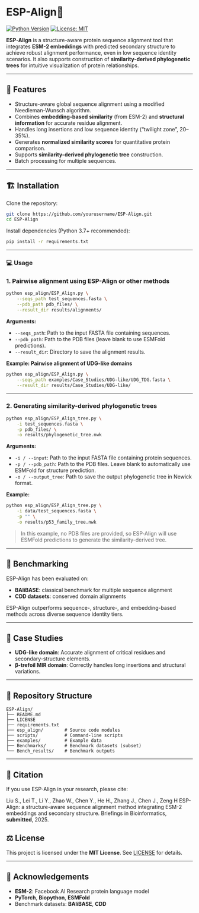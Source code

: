 # ESP-Align🧬

[![Python Version](https://img.shields.io/badge/python-3.7%2B-blue.svg)]()
[![License: MIT](https://img.shields.io/badge/License-MIT-yellow.svg)]()

**ESP-Align** is a structure-aware protein sequence alignment tool that integrates **ESM-2 embeddings** with predicted secondary structure to achieve robust alignment performance, even in low sequence identity scenarios. It also supports construction of **similarity-derived phylogenetic trees** for intuitive visualization of protein relationships.

---

## 📌 Features

- Structure-aware global sequence alignment using a modified Needleman-Wunsch algorithm.
- Combines **embedding-based similarity** (from ESM-2) and **structural information** for accurate residue alignment.
- Handles long insertions and low sequence identity (“twilight zone”, 20–35%).
- Generates **normalized similarity scores** for quantitative protein comparison.
- Supports **similarity-derived phylogenetic tree** construction.
- Batch processing for multiple sequences.

---

## 🏗️ Installation

Clone the repository:

```bash
git clone https://github.com/yourusername/ESP-Align.git
cd ESP-Align
````

Install dependencies (Python 3.7+ recommended):

```bash
pip install -r requirements.txt
```

---

### 💻 Usage

### 1. Pairwise alignment using ESP-Align or other methods

```bash
python esp_align/ESP_Align.py \
    --seqs_path test_sequences.fasta \
    --pdb_path pdb_files/ \
    --result_dir results/alignments/
```

**Arguments:**

* `--seqs_path`: Path to the input FASTA file containing sequences.
* `--pdb_path`: Path to the PDB files (leave blank to use ESMFold predictions).
* `--result_dir`: Directory to save the alignment results.


**Example: Pairwise alignment of UDG-like domains**


```bash
python esp_align/ESP_Align.py \
    --seqs_path examples/Case_Studies/UDG-like/UDG_TDG.fasta \
    --result_dir results/Case_Studies/UDG-like/
```
---

### 2. Generating similarity-derived phylogenetic trees

```bash
python esp_align/ESP_Align_tree.py \
    -i test_sequences.fasta \
    -p pdb_files/ \
    -o results/phylogenetic_tree.nwk
```

**Arguments:**

* `-i / --input`: Path to the input FASTA file containing protein sequences.
* `-p / --pdb_path`: Path to the PDB files. Leave blank to automatically use ESMFold for structure prediction.
* `-o / --output_tree`: Path to save the output phylogenetic tree in Newick format.

**Example:**

```bash
python esp_align/ESP_Align_tree.py \
    -i data/test_sequences.fasta \
    -p "" \
    -o results/p53_family_tree.nwk
```

> In this example, no PDB files are provided, so ESP‑Align will use ESMFold predictions to generate the similarity-derived tree.

---

## 🧪 Benchmarking

ESP-Align has been evaluated on:

* **BAliBASE**: classical benchmark for multiple sequence alignment
* **CDD datasets**: conserved domain alignments

ESP-Align outperforms sequence-, structure-, and embedding-based methods across diverse sequence identity tiers.

---

## 🧩 Case Studies

* **UDG-like domain**: Accurate alignment of critical residues and secondary-structure elements.
* **β-trefoil MIR domain**: Correctly handles long insertions and structural variations.

---

## 📂 Repository Structure

```
ESP-Align/
├── README.md
├── LICENSE
├── requirements.txt
├── esp_align/        # Source code modules
├── scripts/          # Command-line scripts
├── examples/         # Example data
├── Benchmarks/       # Benchmark datasets (subset)
└── Bench_results/    # Benchmark outputs
```

---

## 📄 Citation

If you use ESP-Align in your research, please cite:

Liu S., Lei T., Li Y., Zhao W., Chen Y., He H., Zhang J., Chen J., Zeng H
ESP-Align: a structure-aware sequence alignment method integrating ESM-2 embeddings and secondary structure. 
Briefings in Bioinformatics, **submitted**, 2025.

## ⚖️ License

This project is licensed under the **MIT License**. See [LICENSE](LICENSE) for details.

---

## 📌 Acknowledgements

* **ESM-2**: Facebook AI Research protein language model
* **PyTorch**, **Biopython**, **ESMFold**
* Benchmark datasets: **BAliBASE**, **CDD**
